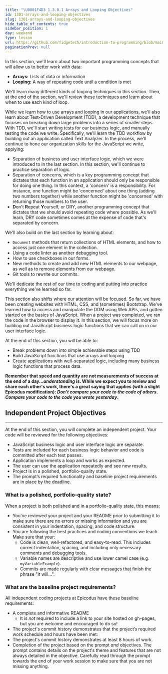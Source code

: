 ```yaml
---
title: "\U0001F4D3 1.3.0.1 Arrays and Looping Objectives"
id: 1301-arrays-and-looping-objectives
slug: 1301-arrays-and-looping-objectives
hide_table_of_contents: true
sidebar_position: 1
day: weekend
type: lesson
url: https://github.com/fidgetech/introduction-to-programming/blob/main/0a_arrays_and_looping_objectives.md
paginationPrev: null
---
```


In this section, we'll learn about two important programming concepts that will allow us to better work with data:

* **Arrays:** Lists of data or information
* **Looping:** A way of repeating code until a condition is met

We'll learn many different kinds of looping techniques in this section. Then, at the end of the section, we'll review these techniques and learn about when to use each kind of loop.

While we learn how to use arrays and looping in our applications, we'll also learn about Test-Driven Development (TDD), a development technique that focuses on breaking down large problems into a series of smaller steps. With TDD, we'll start writing tests for our business logic, and manually testing the code we write. Specifically, we'll learn the TDD workflow by building out an application called Text Analyzer. In the process, we'll continue to hone our organization skills for the JavaScript we write, applying:

* Separation of business and user interface logic, which we were introduced to in the last section. In this section, we'll continue to practice separation of logic.
* Separation of concerns, which is a key programming concept that dictates that each function in an application should only be responsible for doing one thing. In this context, a 'concern' is a responsibility. For instance, one function might be 'concerned' about one thing (adding two numbers together) while another function might be 'concerned' with returning those numbers to the user.
* **D**on't **R**epeat **Y**ourself, or DRY, another programming concept that dictates that we should avoid repeating code where possible. As we'll learn, DRY code sometimes comes at the expense of code that's separated by concern.

We'll also build on the last section by learning about:

* `Document` methods that return collections of HTML elements, and how to access just one element in the collection.
* Using a code linter as another debugging tool. 
* How to use checkboxes in our forms. 
* New methods to create and add new HTML elements to our webpage, as well as to remove elements from our webpage.
* Git tools to rewrite our commits.

We'll dedicate the rest of our time to coding and putting into practice everything we've learned so far.

This section also shifts where our attention will be focused. So far, we have been creating websites with HTML, CSS, and (sometimes) Bootstrap. We've learned how to access and manipulate the DOM using Web APIs, and gotten started on the basics of JavaScript. When a project was completed, we ran the code in the browser to display it. In this section, we will focus more on building out JavaScript business logic functions that we can call on in our user interface logic. 

At the end of this section, you will be able to:

* Break problems down into simple achievable steps using TDD
* Build JavaScript functions that use arrays and looping
* Create applications with well-separated logic, including many business logic functions that process data.

**Remember that speed and quantity are not measurements of success at the end of a day..._understanding_ is.  While we expect you to review and share each other's work, there's a great saying that applies (with a slight Epicodus modification): _Don't compare your code to the code of others. Compare your code to the code you wrote yesterday_.**  

## Independent Project Objectives
---

At the end of this section, you will complete an independent project. Your code will be reviewed for the following objectives:

* JavaScript business logic and user interface logic are separate.
* Tests are included for each business logic behavior and code is committed after each test passes.
* Application implements a loop and works as expected.
* The user can use the application repeatedly and see new results. 
* Project is in a polished, portfolio-quality state.
* The prompt’s required functionality and baseline project requirements are in place by the deadline.

### What is a polished, portfolio-quality state?
When a project is both polished and in a portfolio-quality state, this means:

* You've reviewed your project and your README prior to submitting it to make sure there are no errors or missing information and you are consistent in your indentation, spacing, and code structure. 
* You are following the best practices and coding conventions we teach. Make sure that your:
  * Code is clean, well-refactored, and easy-to-read. This includes correct indentation, spacing, and including only necessary comments and debugging tools.
  * Variable names are descriptive and use lower camel case (e.g. `myVariableExample`).
  * Commits are made regularly with clear messages that finish the phrase "It will…".

### What are the baseline project requirements?
All independent coding projects at Epicodus have these baseline requirements:

* A complete and informative README
  * It is _not_ required to include a link to your site hosted on gh-pages, but you are welcome and encouraged to do so!
* The project's commit history demonstrates that the project’s required work schedule and hours have been met:
* The project's commit history demonstrates at least 8 hours of work.
* Completion of the project based on the prompt _and_ objectives. The prompt contains details on the project's theme and features that are not always detailed in the objective. Carefully read through the prompt towards the end of your work session to make sure that you are not missing anything.
